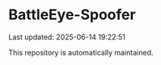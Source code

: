 # BattleEye-Spoofer

Last updated: 2025-06-14 19:22:51

This repository is automatically maintained.
